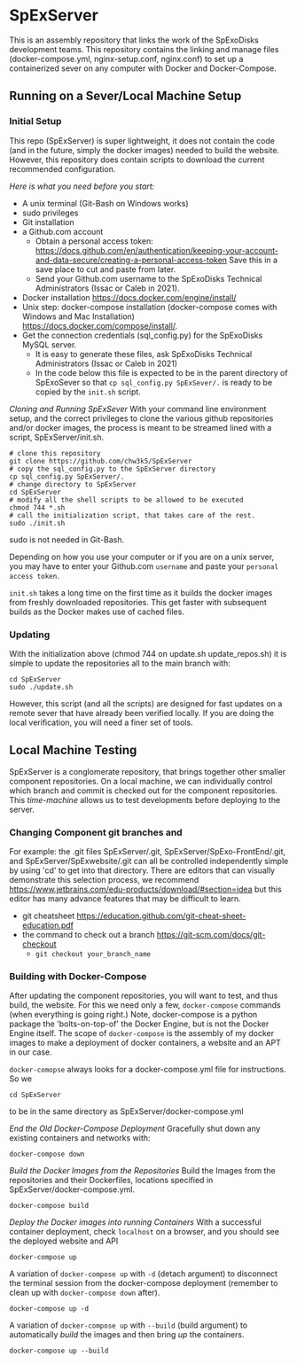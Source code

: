 # SpExServer
This is an assembly repository that links the work of the SpExoDisks
development teams. This repository contains the linking and manage files
(docker-compose.yml,  nginx-setup.conf, nginx.conf) to set up a 
containerized sever on any computer with Docker and Docker-Compose.
## Running on a Sever/Local Machine Setup
### Initial Setup
This repo (SpExServer) is super lightweight, it does not contain the
code (and in the future, simply the docker images) needed to build the
website. However, this repository does contain scripts to download
the current recommended configuration.

*Here is what you need before you start:*
- A unix terminal (Git-Bash on Windows works)
- sudo privileges
- Git installation
- a Github.com account
  - Obtain a personal access token: https://docs.github.com/en/authentication/keeping-your-account-and-data-secure/creating-a-personal-access-token
    Save this in a save place to cut and paste from later.
  - Send your Github.com username to the SpExoDisks Technical Administrators
    (Issac or Caleb in 2021).
- Docker installation https://docs.docker.com/engine/install/
- Unix step: docker-compose installation (docker-compose comes with
Windows and Mac Installation) https://docs.docker.com/compose/install/.
- Get the connection credentials (sql_config.py) for the SpExoDisks MySQL server.
  - It is easy to generate these files, ask SpExoDisks Technical 
    Administrators (Issac or Caleb in 2021)
  - In the code below this file is expected to be in the parent directory
    of SpExoSever so that `cp sql_config.py SpExSever/.` is ready to
    be copied by the `init.sh` script.

*Cloning and Running SpExSever*
With your command line environment setup, and the correct privileges
to clone the various github repositories and/or docker images, the process
is meant to be streamed lined with a script, SpExServer/init.sh.

```angular2html
# clone this repository
git clone https://github.com/chw3k5/SpExServer
# copy the sql_config.py to the SpExServer directory
cp sql_config.py SpExServer/.
# change directory to SpExServer
cd SpExServer
# modify all the shell scripts to be allowed to be executed
chmod 744 *.sh
# call the initialization script, that takes care of the rest.
sudo ./init.sh
```
sudo is not needed in Git-Bash.

Depending on how you use your computer or if you are on a unix server,
you may have to enter your Github.com `username` and paste your 
`personal access token`.

`init.sh` takes a long time on the first time as it builds the docker images 
from freshly downloaded repositories. This get faster with subsequent builds
as the Docker makes use of cached files.

### Updating
With the initialization above (chmod 744 on update.sh update_repos.sh)
it is simple to update the repositories all to the main branch with:
```angular2html
cd SpExServer
sudo ./update.sh
```

However, this script (and all the scripts) are designed for fast updates
on a remote sever that have already been verified locally. If you are doing
the local verification, you will need a finer set of tools.

## Local Machine Testing
SpExServer is a conglomerate repository, that brings together other smaller
component repositories. On a local machine, we can individually control 
which branch and commit is checked out for the component repositories.
This *time-machine* allows us to test developments before deploying to the
server.

### Changing Component git branches and 
For example: the .git files SpExServer/.git, SpExServer/SpExo-FrontEnd/.git,
and SpExServer/SpExwebsite/.git can all be controlled independently simple by
using 'cd' to get into that directory. There are editors that can visually
demonstrate this selection process, we recommend https://www.jetbrains.com/edu-products/download/#section=idea
but this editor has many advance features that may be difficult to learn.

- git cheatsheet https://education.github.com/git-cheat-sheet-education.pdf
- the command to check out a branch https://git-scm.com/docs/git-checkout
  - `git checkout your_branch_name`

### Building with Docker-Compose
After updating the component repositories, you will want to test, 
and thus build, the website. For this we need only a few, `docker-compose`
commands (when everything is going right.) Note, docker-compose is a
python package the 'bolts-on-top-of' the Docker Engine, but is not the
Docker Engine itself. The scope of `docker-compose` is the assembly of
my docker images to make a deployment of docker containers, a website 
and an APT in our case.

`docker-comopse` always looks for a docker-compose.yml file for
instructions. So we 
```angular2html
cd SpExServer
```
to be in the same directory as 
SpExServer/docker-compose.yml

*End the Old Docker-Compose Deployment*
Gracefully shut down any existing containers and networks with:
```angular2html
docker-compose down
```

*Build the Docker Images from the Repositories*
Build the Images from the repositories and their Dockerfiles, locations
specified in SpExServer/docker-compose.yml.
```angular2html
docker-compose build
```

*Deploy the Docker images into running Containers*
With a successful container deployment, check `localhost` 
on a browser, and you should see the deployed website and API
```angular2html
docker-compose up
```

A variation of `docker-compose up` with `-d` (detach argument) to disconnect the terminal session from the docker-compose
deployment (remember to clean up with `docker-compose down` after).
```angular2html
docker-compose up -d
```

A variation of `docker-compose up` with `--build` (build argument) 
to automatically *build* the images and then bring *up* the containers.
```angular2html
docker-compose up --build
```
